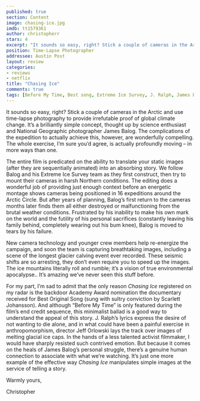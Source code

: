 ```yaml
---
published: true
section: Content
image: chasing-ice.jpg
imdb: tt1579361
author: christopherr
stars: 4
excerpt: "It sounds so easy, right? Stick a couple of cameras in the Arctic and use time-lapse photography to provide irrefutable proof of global climate change. It&rsquo;s a brilliantly simple concept, thought up by science enthusiast and National Geographic photographer James Balog. The complications of the expedition to actually achieve this, however, are wonderfully compelling. The whole exercise, I&rsquo;m sure you&rsquo;d agree, is actually profoundly moving &ndash; in more ways than one."
position: Time-Lapse Photographer
addressee: Austin Post
layout: review
categories:
- reviews
- netflix
title: "Chasing Ice"
comments: true
tags: [Before My Time, Best song, Extreme Ice Survey, J. Ralph, James Balog, lapse, Letters, Oscar, photography, Scarlett Johansson, time]
---
```

<p>It sounds so easy, right? Stick a couple of cameras in the Arctic and use time-lapse photography to provide irrefutable proof of global climate change. It&rsquo;s a brilliantly simple concept, thought up by science enthusiast and National Geographic photographer James Balog. The complications of the expedition to actually achieve this, however, are wonderfully compelling. The whole exercise, I&rsquo;m sure you&rsquo;d agree, is actually profoundly moving &ndash; in more ways than one.</p>
<p>The entire film is predicated on the ability to translate your static images (after they are sequentially animated) into an absorbing story. We follow Balog and his Extreme Ice Survey team as they first construct, then try to mount their cameras in harsh Northern conditions. The editing does a wonderful job of providing just enough context before an energetic montage shows cameras being positioned in 16 expeditions around the Arctic Circle. But after years of planning, Balog&rsquo;s first return to the cameras months later finds them all either destroyed or malfunctioning from the brutal weather conditions. Frustrated by his inability to make his own mark on the world and the futility of his personal sacrifices (constantly leaving his family behind, completely wearing out his bum knee), Balog is moved to tears by his failure.</p>
<p>New camera technology and younger crew members help re-energize the campaign, and soon the team is capturing breathtaking images, including a scene of the longest glacier calving event ever recorded. These seismic shifts are so arresting, they don&rsquo;t even require you to speed up the images. The ice mountains literally roll and rumble; it&rsquo;s a vision of true environmental apocalypse.. It&rsquo;s amazing we&rsquo;ve never seen this stuff before.</p>
<p>For my part, I&rsquo;m sad to admit that the only reason <em>Chasing Ice</em> registered on my radar is the backdoor Academy Award nomination the documentary received for Best Original Song (sung with sultry conviction by Scarlett Johansson). And although &ldquo;Before My Time&rdquo; is only featured during the film&rsquo;s end credit sequence, this minimalist ballad is a good way to understand the appeal of this story. J. Ralph&rsquo;s lyrics express the desire of not wanting to die alone, and in what could have been a painful exercise in anthropomorphism, director Jeff Orlowski lays the track over images of melting glacial ice caps. In the hands of a less talented activist filmmaker, I would have sharply resisted such contrived emotion. But because it comes on the heals of James Balog&rsquo;s personal struggle, there&rsquo;s a genuine human connection to associate with what we&rsquo;re watching. It&rsquo;s just one more example of the effective way <em>Chasing Ice</em> manipulates simple images at the service of telling a story.</p>
<p>Warmly yours,</p>
<p>Christopher&nbsp;</p>
